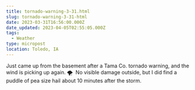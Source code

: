 ```yaml
---
title: tornado-warning-3-31.html
slug: tornado-warning-3-31-html
date: 2023-03-31T16:56:00.000Z
date_updated: 2023-04-05T02:55:05.000Z
tags: 
  - Weather
type: micropost
location: Toledo, IA
---
```


Just came up from the basement after a Tama Co. tornado warning, and the wind is picking up again. 🌪  No visible damage outside, but I did find a puddle of pea size hail about 10 minutes after the storm.
